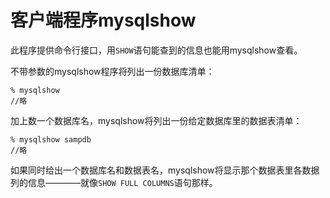 # 客户端程序mysqlshow

此程序提供命令行接口，用`SHOW`语句能查到的信息也能用mysqlshow查看。

不带参数的mysqlshow程序将列出一份数据库清单：

```shell
% mysqlshow
//略
```

加上数一个数据库名，mysqlshow将列出一份给定数据库里的数据表清单：

```shell
% mysqlshow sampdb
//略
```

如果同时给出一个数据库名和数据表名，mysqlshow将显示那个数据表里各数据列的信息————就像`SHOW FULL COLUMNS`语句那样。


